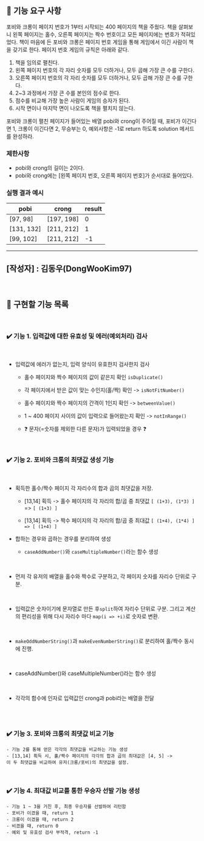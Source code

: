 ## 🚀 기능 요구 사항

포비와 크롱이 페이지 번호가 1부터 시작되는 400 페이지의 책을 주웠다. 책을 살펴보니 왼쪽 페이지는 홀수, 오른쪽 페이지는 짝수 번호이고 모든 페이지에는 번호가 적혀있었다. 책이 마음에 든 포비와 크롱은 페이지 번호 게임을 통해 게임에서 이긴 사람이 책을 갖기로 한다. 페이지 번호 게임의 규칙은 아래와 같다.

1. 책을 임의로 펼친다.
2. 왼쪽 페이지 번호의 각 자리 숫자를 모두 더하거나, 모두 곱해 가장 큰 수를 구한다.
3. 오른쪽 페이지 번호의 각 자리 숫자를 모두 더하거나, 모두 곱해 가장 큰 수를 구한다.
4. 2~3 과정에서 가장 큰 수를 본인의 점수로 한다.
5. 점수를 비교해 가장 높은 사람이 게임의 승자가 된다.
6. 시작 면이나 마지막 면이 나오도록 책을 펼치지 않는다.

포비와 크롱이 펼친 페이지가 들어있는 배열 pobi와 crong이 주어질 때, 포비가 이긴다면 1, 크롱이 이긴다면 2, 무승부는 0, 예외사항은 -1로 return 하도록 solution 메서드를 완성하라.

### 제한사항

- pobi와 crong의 길이는 2이다.
- pobi와 crong에는 [왼쪽 페이지 번호, 오른쪽 페이지 번호]가 순서대로 들어있다.

### 실행 결과 예시

| pobi       | crong      | result |
| ---------- | ---------- | ------ |
| [97, 98]   | [197, 198] | 0      |
| [131, 132] | [211, 212] | 1      |
| [99, 102]  | [211, 212] | -1     |

------------------------------
## [작성자] : 김동우(DongWooKim97)
</br> 

## 📝 구현할 기능 목록
</br> 

### ✔️ 기능 1. 입력값에 대한 유효성 및 에러(예외처리) 검사
<br>

  - 입력값에 에러가 없는지, 입력 양식이 유효한지 검사한지 검사  

	  - 홀수 페이지와 짝수 페이지의 값이 같은지 확인 ```isDuplicate()```<br>

	  - 각 페이지에서 받은 값이 맞는 수인지(홀/짝) 확인 -> ```isNotFitNumber()```<br>

	  - 홀수 페이지와 짝수 페이지의 간격이 1인지 확인 -> ```betweenValue()```<br>

	  - 1 ~ 400 페이지 사이의 값이 입력으로 들어왔는지 확인 -> ```notInRange()```<br>
    - ❓ 문자(=숫자를 제외한 다른 문자)가 입력되었을 경우 ❓ 
    
</br>
	

### ✔️ 기능 2. 포비와 크롱의 최댓값 생성 기능
<br>

  - 획득한 홀수/짝수 페이지 각 자리수의 합과 곱의 최댓값을 저장.
    - [13,14] 획득 -> 홀수 페이지의 각 자리의 합/곱 중 최댓값 ```[ (1+3), (1*3) ]``` => ```[ (1+3) ]```<br> 

    - [13,14] 획득 -> 짝수 페이지의 각 자리의 합/곱 중 최대값 ```[ (1+4), (1*4) ] => [ (1+4) ]```<br>
	
  - 합하는 경우와 곱하는 경우를 분리하여 생성<br>

    - ```caseAddNumber()```와 ```caseMultipleNumber()```라는 함수 생성<br>
<br>

- 먼저 각 유저의 배열을 홀수와 짝수로 구분하고, 각 페이지 숫자를 자리수 단위로 구분.
<br>

  - 입력값은 숫자이기에 문자열로 만든 후```split```하여 자리수 단위로 구분. 그리고 계산의 편리성을 위해 다시 자리수 마다 ```map(i => +i)```로 숫자로 변환.
  <br>

  - ```makeOddNumberString()```과 ```makeEvenNumberString()```로 분리하여 홀/짝수 동시에 진행.
  <br>

  - caseAddNumber()와 caseMultipleNumber()라는 함수 생성
  <br>

- 각각의 함수에 인자로 입력값인 crong과 pobi라는 배열을 전달 

<br>


<br>


### ✔️ 기능 3. 포비와 크롱의 최댓값 비교 기능
	- 기능 2를 통해 얻은 각각의 최댓값을 비교하는 기능 생성
	- [13,14] 획득 시, 홀/짝수 페이지의 각각의 합과 곱의 최대값은 [4, 5] ->
	이 두 최댓값을 비교하여 유저(크롱/포비)의 최댓값을 설정.

</br>


	

### ✔️ 기능 4. 최대값 비교를 통한 우승자 선발 기능 생성
	- 기능 1 ~ 3을 거친 후, 최종 우승자를 선발하여 리턴함
	- 포비가 이겼을 때, return 1
	- 크롱이 이겼을 때, return 2
	- 비겼을 때, return 0
	- 예외 및 유효성 검사 부적격, return -1
